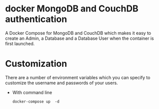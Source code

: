 # docker MongoDB and CouchDB authentication
A Docker Compose for MongoDB and CouchDB which makes it easy to create an Admin, a Database and a Database User when the container is first launched.

# Customization
There are a number of environment variables which you can specify to customize the username and passwords of your users. 

- With command line
  ```
  docker-compose up  -d
  ```
